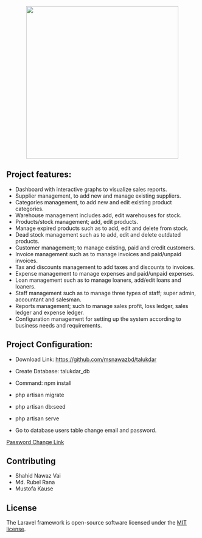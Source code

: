 <p align="center"><img src="http://www.usitsolution.net/site_assets/images/resources/logo.png" width="400"></p>


## Project features:

- Dashboard with interactive graphs to visualize sales reports.
- Supplier management, to add new and manage existing suppliers.
- Categories management, to add new and edit existing product categories.
- Warehouse management includes add, edit warehouses for stock.
- Products/stock management; add, edit products.
- Manage expired products such as to add, edit and delete from stock.
- Dead stock management such as to add, edit and delete outdated products.
- Customer management; to manage existing, paid and credit customers.
- Invoice management such as to manage invoices and paid/unpaid invoices.
- Tax and discounts management to add taxes and discounts to invoices.
- Expense management to manage expenses and paid/unpaid expenses.
- Loan management such as to manage loaners, add/edit loans and loaners.
- Staff management such as to manage three types of staff; super admin, accountant and salesman.
- Reports management; such to manage sales profit, loss ledger, sales ledger and expense ledger.
- Configuration management for setting up the system according to business needs and requirements.

## Project Configuration:
- Download Link: https://github.com/msnawazbd/talukdar
- Create Database: talukdar_db
- Command: npm install
- php artisan migrate
- php artisan db:seed
- php artisan serve

- Go to database users table change email and password.

[Password Change Link](https://bcrypt-generator.com) 


## Contributing

- Shahid Nawaz Vai
- Md. Rubel Rana
- Mustofa Kause

## License

The Laravel framework is open-source software licensed under the [MIT license](https://opensource.org/licenses/MIT).
